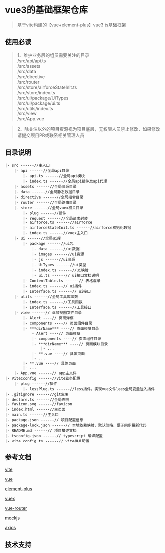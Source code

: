 # vue3的基础框架仓库

> 基于vite构建的【vue+element-plus】vue3 ts基础框架

## 使用必读

> 1、维护业务层的组员需要关注的目录
    <br> /src/api/api.ts
    <br> /src/assets
    <br> /src/data
    <br> /src/directive
    <br> /src/router
    <br> /src/store/airforceStateInit.ts
    <br> /src/store/index.ts
    <br> /src/ui/package/UiTypes
    <br> /src/ui/package/ui.ts
    <br> /src/utils/index.ts
    <br> /src/view
    <br> /src/App.vue

> 2、除关注以外的项目资源视为项目底层，无权限人员禁止修改，如果修改请提交项目PR或联系相关管理人员

## 目录说明

```
|- src ------//主入口
    |- api ------//全局api目录
        |- api.ts ------//全局api模块
        |- index.ts ------//全局api插件及api代理
    |- assets ------//全局资源目录
    |- data ------//全局静态数据目录
    |- directive ------//全局指令目录
    |- router ------//全局路由目录
    |- store ------//全局vuex相关目录
        |- plug ------//插件
        |- request ------//全局请求封装
        |- airforce.ts ------//airforce
        |- airforceStateInit.ts ------//airforce初始化数据
        |- index.ts ------//vuex主入口
    |- ui ------//全局ui库
        |- package ------//ui包
            |- data ------//ui数据
            |- images ------//ui资源
            |- js ------//ui资源
            |- UiTypes ------//ui类型
            |- index.ts ------//ui映射
            |- ui.ts ------// ui接口文档说明
        |- ContentTable.ts ------// 表格混录
        |- index.ts ------// ui插件
        |- Interface.ts ------// ui接口
    |- utils ------//全局工具库函数
        |- index.ts ------//工具函数
        |- Interface.ts ------//工具接口
    |- view ------// 业务视图文件目录
        |- Alert ----// 页面弹框
        |- components ----// 页面组件目录
        |- ***dirName*** ----// 页面模块目录
            - Alert ----// 页面弹框
            |- components ----// 页面组件目录
            |- ***dirName*** ----// 页面模块目录
                |- ...
            |- **.vue ----// 具体页面
            |- ...
        |- **.vue ----// 具体页面
        |- ...
    |- App.vue ------// app主文件
|- ViteCconfig ------//Vite业务配置
    |- plug ------//插件
        |- lessPlug.ts ------//less插件，实现vue文件lees全局变量注入插件
|- .gitignore ------//git忽略
|- declare.ts ------//全局声明
|- favicon.svg ------//favicon
|- index.html ------//主页面
|- main.ts ------//主入口
|- package.json ------// 项目配置信息
|- package-lock.json ------// 本地依赖映射，默认忽略，便于同步最新代码
|- README.md ------// 项目描述文档
|- tsconfig.json ------// typescript 编译配置
|- vite.config.ts ------// vite相关配置
```
## 参考文档

[vite](https://v3.cn.vuejs.org/)

[vue](https://v3.cn.vuejs.org/)

[element-plus](https://element-plus.gitee.io/zh-CN/)

[vuex](https://next.vuex.vuejs.org/)

[vue-router](https://next.router.vuejs.org/zh/)

[mockjs](http://mockjs.com/)

[axios](http://www.axios-js.com/)

## 技术支持